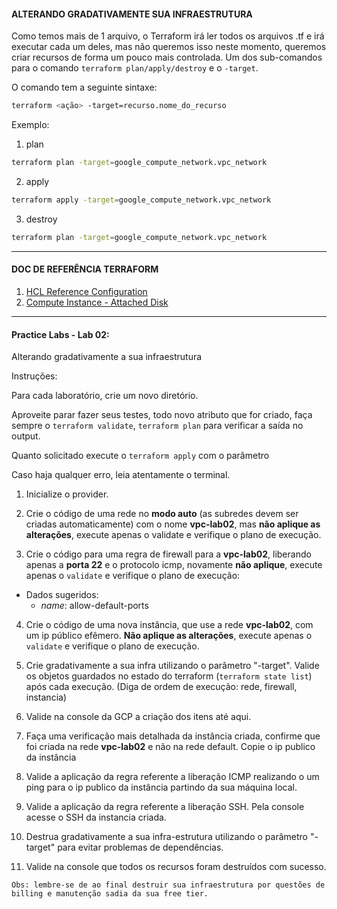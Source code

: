 #### ALTERANDO GRADATIVAMENTE SUA INFRAESTRUTURA

Como temos mais de 1 arquivo, o Terraform irá ler todos os arquivos .tf e irá executar cada um deles, mas não queremos isso neste momento, queremos criar recursos de forma um pouco mais controlada. 
Um dos sub-comandos para o comando `terraform plan/apply/destroy` e o `-target`. 

O comando tem a seguinte sintaxe:

```sh
terraform <ação> -target=recurso.nome_do_recurso
```

Exemplo:

1. plan
```sh
terraform plan -target=google_compute_network.vpc_network
```

2. apply
```sh
terraform apply -target=google_compute_network.vpc_network
```

3. destroy
```sh
terraform plan -target=google_compute_network.vpc_network
```

---

#### DOC DE REFERÊNCIA TERRAFORM

1. [HCL Reference Configuration](https://www.terraform.io/docs/language/syntax/configuration.html "HCL Reference Configuration")
3. [Compute Instance - Attached Disk](https://registry.terraform.io/providers/hashicorp/google/latest/docs/resources/compute_instance#nested_attached_disk "Attached Disk")

---
#### Practice Labs - Lab 02: 

Alterando gradativamente a sua infraestrutura

Instruções:

Para cada laboratório, crie um novo diretório.

Aproveite parar fazer seus testes, todo novo atributo que for criado, faça sempre o `terraform validate`, `terraform plan` para verificar a saída no output.

Quanto solicitado execute o `terraform apply` com o parâmetro 

Caso haja qualquer erro, leia atentamente o terminal.

1. Inicialize o provider.

2. Crie o código de uma rede no **modo auto** (as subredes devem ser criadas automaticamente) com o nome **vpc-lab02**, mas **não aplique as alterações**, execute apenas o validate e verifique o plano de execução.

3. Crie o código para uma regra de firewall para a **vpc-lab02**, liberando apenas a **porta 22** e o protocolo icmp, novamente **não aplique**, execute apenas o `validate` e verifique o plano de execução:
- Dados sugeridos:
    - *name*: allow-default-ports

4. Crie o código de uma nova instância, que use a rede **vpc-lab02**, com um ip público efêmero. **Não aplique as alterações**, execute apenas o `validate` e verifique o plano de execução.

5. Crie gradativamente a sua infra utilizando o parâmetro "-target". Valide os objetos guardados no estado do terraform (`terraform state list`) após cada execução. (Diga de ordem de execução: rede, firewall, instancia)

6. Valide na console da GCP a criação dos itens até aqui.

7. Faça uma verificação mais detalhada da instância criada, confirme que foi criada na rede **vpc-lab02** e não na rede default. Copie o ip publico da instância

8. Valide a aplicação da regra referente a liberação ICMP realizando o um ping para o ip publico da instância partindo da sua máquina local.

9. Valide a aplicação da regra referente a liberação SSH. Pela console acesse o SSH da instancia criada.

10. Destrua gradativamente a sua infra-estrutura utilizando o parâmetro "-target" para evitar problemas de dependências.

11. Valide na console que todos os recursos foram destruídos com sucesso.

`
Obs: lembre-se de ao final destruir sua infraestrutura por questões de billing e manutenção sadia da sua free tier.
`